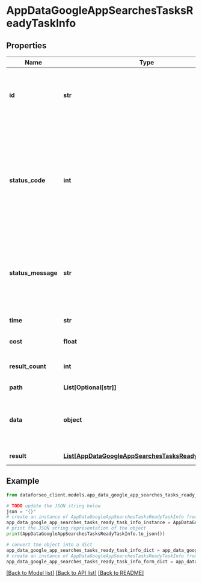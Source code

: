 # AppDataGoogleAppSearchesTasksReadyTaskInfo


## Properties

Name | Type | Description | Notes
------------ | ------------- | ------------- | -------------
**id** | **str** | task identifier unique task identifier in our system in the UUID format | [optional] 
**status_code** | **int** | status code of the task generated by DataForSEO, can be within the following range: 10000-60000 you can find the full list of the response codes here | [optional] 
**status_message** | **str** | informational message of the task you can find the full list of general informational messages here | [optional] 
**time** | **str** | execution time, seconds | [optional] 
**cost** | **float** | total tasks cost, USD | [optional] 
**result_count** | **int** | number of elements in the result array | [optional] 
**path** | **List[Optional[str]]** | URL path | [optional] 
**data** | **object** | contains the same parameters that you specified in the POST request | [optional] 
**result** | [**List[AppDataGoogleAppSearchesTasksReadyResultInfo]**](AppDataGoogleAppSearchesTasksReadyResultInfo.md) | array of results | [optional] 

## Example

```python
from dataforseo_client.models.app_data_google_app_searches_tasks_ready_task_info import AppDataGoogleAppSearchesTasksReadyTaskInfo

# TODO update the JSON string below
json = "{}"
# create an instance of AppDataGoogleAppSearchesTasksReadyTaskInfo from a JSON string
app_data_google_app_searches_tasks_ready_task_info_instance = AppDataGoogleAppSearchesTasksReadyTaskInfo.from_json(json)
# print the JSON string representation of the object
print(AppDataGoogleAppSearchesTasksReadyTaskInfo.to_json())

# convert the object into a dict
app_data_google_app_searches_tasks_ready_task_info_dict = app_data_google_app_searches_tasks_ready_task_info_instance.to_dict()
# create an instance of AppDataGoogleAppSearchesTasksReadyTaskInfo from a dict
app_data_google_app_searches_tasks_ready_task_info_form_dict = app_data_google_app_searches_tasks_ready_task_info.from_dict(app_data_google_app_searches_tasks_ready_task_info_dict)
```
[[Back to Model list]](../README.md#documentation-for-models) [[Back to API list]](../README.md#documentation-for-api-endpoints) [[Back to README]](../README.md)


